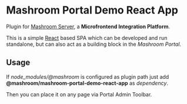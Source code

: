 
# Mashroom Portal Demo React App

Plugin for [Mashroom Server](https://www.mashroom-server.com), a **Microfrontend Integration Platform**.

This is a simple [React](https://reactjs.org) based SPA which can be developed and run standalone, but can also
act as a building block in the _Mashroom Portal_.

## Usage

If *node_modules/@mashroom* is configured as plugin path just add **@mashroom/mashroom-portal-demo-react-app** as *dependency*.

Then you can place it on any page via Portal Admin Toolbar.
